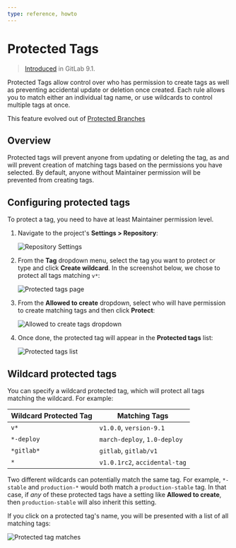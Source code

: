 ```yaml
---
type: reference, howto
---
```


# Protected Tags

> [Introduced][ce-10356] in GitLab 9.1.

Protected Tags allow control over who has permission to create tags as well as preventing accidental update or deletion once created. Each rule allows you to match either an individual tag name, or use wildcards to control multiple tags at once.

This feature evolved out of [Protected Branches](protected_branches.md)

## Overview

Protected tags will prevent anyone from updating or deleting the tag, as and will prevent creation of matching tags based on the permissions you have selected. By default, anyone without Maintainer permission will be prevented from creating tags.

## Configuring protected tags

To protect a tag, you need to have at least Maintainer permission level.

1. Navigate to the project's **Settings > Repository**:

   ![Repository Settings](img/project_repository_settings.png)

1. From the **Tag** dropdown menu, select the tag you want to protect or type and click **Create wildcard**. In the screenshot below, we chose to protect all tags matching `v*`:

   ![Protected tags page](img/protected_tags_page.png)

1. From the **Allowed to create** dropdown, select who will have permission to create matching tags and then click **Protect**:

   ![Allowed to create tags dropdown](img/protected_tags_permissions_dropdown.png)

1. Once done, the protected tag will appear in the **Protected tags** list:

   ![Protected tags list](img/protected_tags_list.png)

## Wildcard protected tags

You can specify a wildcard protected tag, which will protect all tags
matching the wildcard. For example:

| Wildcard Protected Tag | Matching Tags                 |
|------------------------|-------------------------------|
| `v*`                   | `v1.0.0`, `version-9.1`       |
| `*-deploy`             | `march-deploy`, `1.0-deploy`  |
| `*gitlab*`             | `gitlab`, `gitlab/v1`         |
| `*`                    | `v1.0.1rc2`, `accidental-tag` |

Two different wildcards can potentially match the same tag. For example,
`*-stable` and `production-*` would both match a `production-stable` tag.
In that case, if _any_ of these protected tags have a setting like
**Allowed to create**, then `production-stable` will also inherit this setting.

If you click on a protected tag's name, you will be presented with a list of
all matching tags:

![Protected tag matches](img/protected_tag_matches.png)

<!-- ## Troubleshooting

Include any troubleshooting steps that you can foresee. If you know beforehand what issues
one might have when setting this up, or when something is changed, or on upgrading, it's
important to describe those, too. Think of things that may go wrong and include them here.
This is important to minimize requests for support, and to avoid doc comments with
questions that you know someone might ask.

Each scenario can be a third-level heading, e.g. `### Getting error message X`.
If you have none to add when creating a doc, leave this section in place
but commented out to help encourage others to add to it in the future. -->

[ce-10356]: https://gitlab.com/gitlab-org/gitlab-ce/merge_requests/10356 "Protected Tags"
